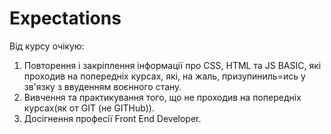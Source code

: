 # Expectations
Від курсу очікую:
1. Повторення і закріплення інформації про CSS, HTML та JS BASIC, які проходив на попередніх курсах,
які, на жаль, призупиниль=ись у зв'язку з ввуденням воєнного стану.
2. Вивчення та практикування того, що не проходив на попередніх курсах(як от GIT (не GITHub)).
3. Досігнення професії Front End Developer.